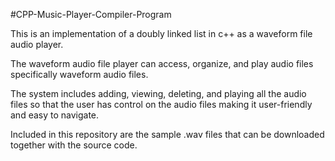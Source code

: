 #CPP-Music-Player-Compiler-Program

This is an implementation of a doubly linked list in c++ as a waveform file audio player.

The waveform audio file player can 
access, organize, and play audio files 
specifically waveform audio files. 


The system includes adding, viewing, 
deleting, and playing all the audio files so 
that the user has control on the audio 
files making it user-friendly and easy to 
navigate.


Included in this repository are the sample .wav files that can be downloaded together with the source code. 
